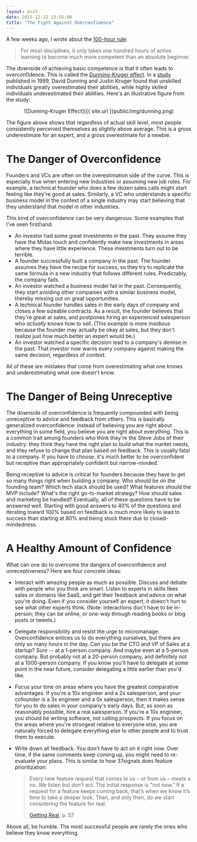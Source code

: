 ```yaml
---
layout: post
date: 2015-12-22 15:55:00
title: "The Fight Against Overconfidence"
---
```

A few weeks ago, I wrote about the <a href="http://codingvc.com/the-100-hour-rule/" target="_blank">100-hour rule</a>:
 
> For most disciplines, it only takes one hundred hours of active learning to become much more competent than an absolute beginner.
 
The downside of achieving basic competence is that it often leads to overconfidence. This is called the <a href="https://en.wikipedia.org/wiki/Dunning%E2%80%93Kruger_effect" target="_blank">Dunning-Kruger effect</a>. In a <a href="http://psych.colorado.edu/~vanboven/teaching/p7536_heurbias/p7536_readings/kruger_dunning.pdf" target="_blank">study</a> published in 1999, David Dunning and Justin Kruger found that unskilled individuals greatly overestimated their abilities, while highly skilled individuals underestimated their abilities. Here's an illustrative figure from the study:

<center>![Dunning-Kruger Effect]({{ site.url }}public/img/dunning.png)</center>

The figure above shows that regardless of actual skill level, most people consistently perceived themselves as slightly above average. This is a gross underestimate for an expert, and a gross overestimate for a newbie.

# The Danger of Overconfidence
Founders and VCs are often on the overestimation side of the curve. This is especially true when entering new industries or assuming new job roles. For example, a technical founder who does a few dozen sales calls might start feeling like they're good at sales. Similarly, a VC who understands a specific business model in the context of a single industry may start believing that they understand that model in other industries.

This kind of overconfidence can be very dangerous. Some examples that I've seen firsthand:

* An investor had some great investments in the past. They assume they have the Midas touch and confidently make new investments in areas where they have little experience. These investments turn out to be terrible.
* A founder successfully built a company in the past. The founder assumes they have the recipe for success, so they try to replicate the same formula in a new industry that follows different rules. Predictably, the company fails.
* An investor watched a business model fail in the past. Consequently, they start avoiding other companies with a similar business model, thereby missing out on great opportunities.
* A technical founder handles sales in the early days of company and closes a few sizeable contracts. As a result, the founder believes that they're great at sales, and postpones hiring an experienced salesperson who *actually* knows how to sell. (This example is more insidious because the founder may actually be okay at sales, but they don't realize just how much better an expert would be.) 
* An investor watched a specific decision lead to a company's demise in the past. That investor now warns every company against making the same decision, regardless of context.

All of these are mistakes that come from overestimating what one knows and underestimating what one doesn't know.

# The Danger of Being Unreceptive
The downside of overconfidence is frequently compounded with being unreceptive to advice and feedback from others. This is basically generalized overconfidence: instead of believing you are right about everything in some field, you believe you are right about everything. This is a common trait among founders who think they're the Steve Jobs of their industry: they think they have the right plan to build what the market needs, and they refuse to change that plan based on feedback. This is usually fatal to a company. If you have to choose, it's much better to be overconfident but receptive than appropriately confident but narrow-minded.

Being receptive to advice is critical for founders because they have to get so many things right when building a company. Who should be on the founding team? Which tech stack should be used? What features should the MVP include? What's the right go-to-market strategy? How should sales and marketing be handled? Eventually, all of these questions have to be answered well. Starting with good answers to 40% of the questions and iterating toward 100% based on feedback is much more likely to lead to success than starting at 80% and being stuck there due to closed-mindedness. 

# A Healthy Amount of Confidence
What can one do to overcome the dangers of overconfidence and unreceptiveness? Here are four concrete ideas:

* Interact with amazing people as much as possible. Discuss and debate with people who you think are smart. Listen to experts in skills likes sales or domains like SaaS, and get their feedback and advice on what you're doing. Even if you consider yourself an expert, it doesn't hurt to see what other experts think. (Note: interactions don't have to be in-person; they can be online, or one-way through reading books or blog posts or tweets.)

* Delegate responsibility and resist the urge to micromanage. Overconfidence entices us to do everything ourselves, but there are only so many hours in the day. Can you be the CTO and VP of Sales at a startup? Sure -- at a 1-person company. And maybe even at a 5-person company. But probably not at a 20-person company, and definitely not at a 1000-person company. If you know you'll have to delegate at some point in the near future, consider delegating a little earlier than you'd like.

* Focus your time on areas where you have the greatest comparative advantages. If you're a 10x engineer and a 2x salesperson, and your cofounder is a 3x engineer and a 0x salesperson, then it makes sense for you to do sales in your company's early days. But, as soon as reasonably possible, hire a real salesperson. If you're a 10x engineer, you should be writing software, not calling prospects. If you focus on the areas where you're strongest relative to everyone else, you are naturally forced to delegate everything else to other people and to trust them to execute.

* Write down all feedback. You don't have to act on it right now. Over time, if the same comments keep coming up, you might need to re-evaluate your plans. This is similar to how 37signals does feature prioritization:

    > Every new feature request that comes to us – or from us – meets a no. We listen but don’t act. The initial response is "not now." If a request for a feature keeps coming back, that’s when we know it’s time to take a deeper look. Then, and only then, do we start considering the feature for real.
    > 
    > <a href="https://basecamp.com/books/Getting%20Real.pdf" target="_blank">Getting Real</a>, p. 57
    
Above all, be humble. The most successful people are rarely the ones who believe they know everything. 